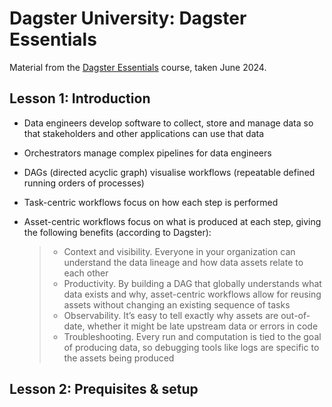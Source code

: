 # Dagster University: Dagster Essentials

Material from the [Dagster Essentials](https://courses.dagster.io/courses/take/dagster-essentials/multimedia/48002083-what-s-data-engineering) course, taken June 2024.



## Lesson 1: Introduction

- Data engineers develop software to collect, store and manage data so that stakeholders and other applications can use that data
- Orchestrators manage complex pipelines for data engineers
- DAGs (directed acyclic graph) visualise workflows (repeatable defined running orders of processes)
- Task-centric workflows focus on how each step is performed
- Asset-centric workflows focus on what is produced at each step, giving the following benefits (according to Dagster):

    > - Context and visibility. Everyone in your organization can understand the data lineage and how data assets relate to each other
    > - Productivity. By building a DAG that globally understands what data exists and why, asset-centric workflows allow for reusing assets without changing an existing sequence of tasks
    > - Observability. It’s easy to tell exactly why assets are out-of-date, whether it might be late upstream data or errors in code
    > - Troubleshooting. Every run and computation is tied to the goal of producing data, so debugging tools like logs are specific to the assets being produced



## Lesson 2: Prequisites & setup